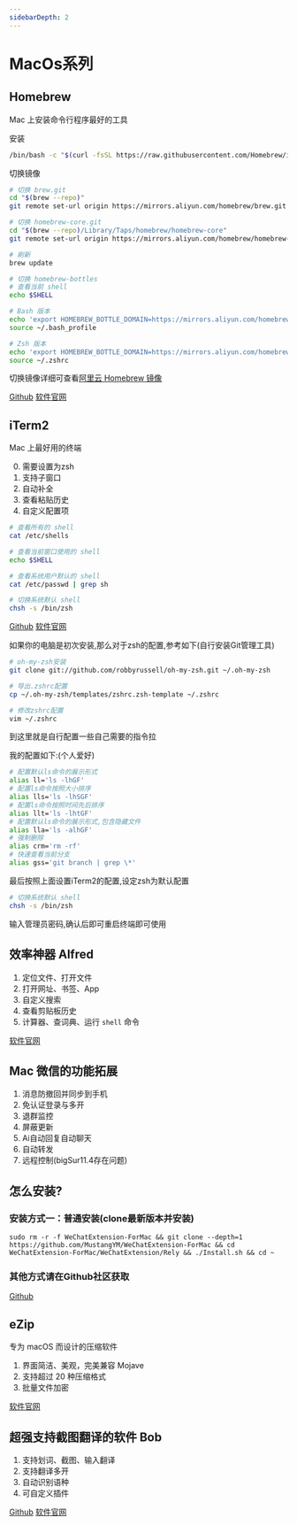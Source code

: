 ```yaml
---
sidebarDepth: 2
---
```


# MacOs系列



## Homebrew

Mac 上安装命令行程序最好的工具

安装

```sh
/bin/bash -c "$(curl -fsSL https://raw.githubusercontent.com/Homebrew/install/master/install.sh)"
```

切换镜像

```sh
# 切换 brew.git
cd "$(brew --repo)"
git remote set-url origin https://mirrors.aliyun.com/homebrew/brew.git

# 切换 homebrew-core.git
cd "$(brew --repo)/Library/Taps/homebrew/homebrew-core"
git remote set-url origin https://mirrors.aliyun.com/homebrew/homebrew-core.git

# 刷新
brew update

# 切换 homebrew-bottles
# 查看当前 shell
echo $SHELL

# Bash 版本
echo 'export HOMEBREW_BOTTLE_DOMAIN=https://mirrors.aliyun.com/homebrew/homebrew-bottles' >> ~/.bash_profile
source ~/.bash_profile

# Zsh 版本
echo 'export HOMEBREW_BOTTLE_DOMAIN=https://mirrors.aliyun.com/homebrew/homebrew-bottles' >> ~/.zshrc
source ~/.zshrc
```

切换镜像详细可查看[阿里云 Homebrew 镜像](https://developer.aliyun.com/mirror/homebrew?spm=a2c6h.13651102.0.0.e40a1b11ZkPX9D)

[Github](https://github.com/Homebrew)
[软件官网](https://brew.sh/index_zh-cn)


## iTerm2

Mac 上最好用的终端

0. 需要设置为zsh
1. 支持子窗口
2. 自动补全
3. 查看粘贴历史
4. 自定义配置项

```sh
# 查看所有的 shell
cat /etc/shells

# 查看当前窗口使用的 shell
echo $SHELL

# 查看系统用户默认的 shell
cat /etc/passwd | grep sh

# 切换系统默认 shell
chsh -s /bin/zsh
```

[Github](https://github.com/gnachman/iTerm2)
[软件官网](https://www.iterm2.com)

如果你的电脑是初次安装,那么对于zsh的配置,参考如下(自行安装Git管理工具)

```sh
# oh-my-zsh安装
git clone git://github.com/robbyrussell/oh-my-zsh.git ~/.oh-my-zsh

# 导出.zshrc配置
cp ~/.oh-my-zsh/templates/zshrc.zsh-template ~/.zshrc

# 修改zshrc配置
vim ~/.zshrc
```

到这里就是自行配置一些自己需要的指令拉

我的配置如下:(个人爱好)

```sh
# 配置默认ls命令的展示形式
alias ll='ls -lhGF'
# 配置ls命令按照大小排序
alias lls='ls -lhSGF'
# 配置ls命令按照时间先后排序
alias llt='ls -lhtGF'
# 配置默认ls命令的展示形式,包含隐藏文件
alias lla='ls -alhGF'
# 强制删除
alias crm='rm -rf'
# 快速查看当前分支
alias gss='git branch | grep \*'
```

最后按照上面设置iTerm2的配置,设定zsh为默认配置

```sh
# 切换系统默认 shell
chsh -s /bin/zsh
```

输入管理员密码,确认后即可重启终端即可使用

## 效率神器 Alfred

1. 定位文件、打开文件
2. 打开网址、书签、App
3. 自定义搜索
4. 查看剪贴板历史
5. 计算器、查词典、运行 `shell` 命令

[软件官网](https://www.alfredapp.com)

## Mac 微信的功能拓展

1. 消息防撤回并同步到手机
2. 免认证登录与多开
3. 退群监控
4. 屏蔽更新
5. Ai自动回复自动聊天
6. 自动转发
7. 远程控制(bigSur11.4存在问题)


## 怎么安装?

### 安装方式一：普通安装(clone最新版本并安装)
```
sudo rm -r -f WeChatExtension-ForMac && git clone --depth=1 https://github.com/MustangYM/WeChatExtension-ForMac && cd WeChatExtension-ForMac/WeChatExtension/Rely && ./Install.sh && cd ~
```
### 其他方式请在Github社区获取

[Github](https://github.com/MustangYM/WeChatExtension-ForMac)



## eZip

专为 macOS 而设计的压缩软件

1. 界面简洁、美观，完美兼容 Mojave
2. 支持超过 20 种压缩格式
3. 批量文件加密

[软件官网](https://ezip.awehunt.com)




## 超强支持截图翻译的软件 Bob

1. 支持划词、截图、输入翻译
2. 支持翻译多开
3. 自动识别语种
4. 可自定义插件

[Github](https://github.com/ripperhe/Bob)
[软件官网](https://ripperhe.gitee.io/bob)
